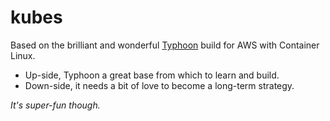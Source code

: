 # kubes
Based on the brilliant and wonderful [Typhoon] build for AWS with Container Linux.
 * Up-side, Typhoon a great base from which to learn and build.
 * Down-side, it needs a bit of love to become a long-term strategy.
 
_It's super-fun though._
 
[Typhoon]:https://github.com/poseidon/typhoon/
